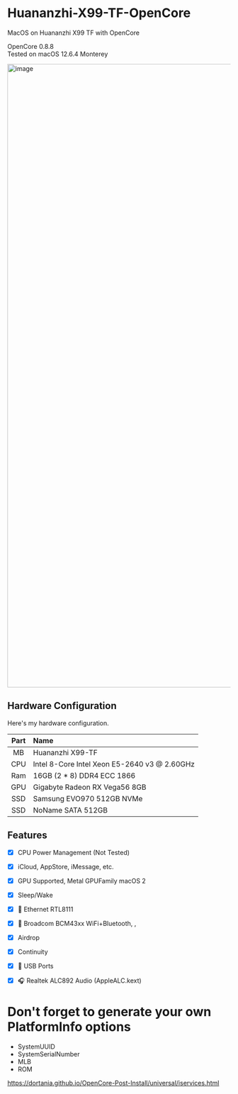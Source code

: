 # Huananzhi-X99-TF-OpenCore
MacOS on Huananzhi X99 TF with OpenCore


OpenCore 0.8.8  
Tested on macOS 12.6.4 Monterey

<img width="1407" alt="image" src="https://user-images.githubusercontent.com/22280294/198864026-4687ee7f-f332-49f9-bcd9-823465355e26.png">

## Hardware Configuration

Here's my hardware configuration.

| Part | Name | 
|:--:|:--|
| MB  | Huananzhi X99-TF  
| CPU | Intel 8-Core Intel Xeon E5-2640 v3 @ 2.60GHz
| Ram | 16GB (2 * 8) DDR4 ECC 1866 
| GPU | Gigabyte Radeon RX Vega56 8GB
| SSD | Samsung EVO970 512GB NVMe 
| SSD | NoName SATA 512GB                        

## Features

- [x] CPU Power Management (Not Tested)
- [x] iCloud, AppStore, iMessage, etc.
- [x] GPU Supported, Metal GPUFamily macOS 2
- [x] Sleep/Wake 
- [x] 📶 Ethernet RTL8111
- [x] 📶 Broadcom BCM43xx WiFi+Bluetooth, , 
- [x] Airdrop
- [x] Continuity
- [x] 🔌 USB Ports  
- [x] 🎧 Realtek ALC892 Audio (AppleALC.kext)


# Don't forget to generate your own PlatformInfo options
- SystemUUID
- SystemSerialNumber
- MLB
- ROM

https://dortania.github.io/OpenCore-Post-Install/universal/iservices.html